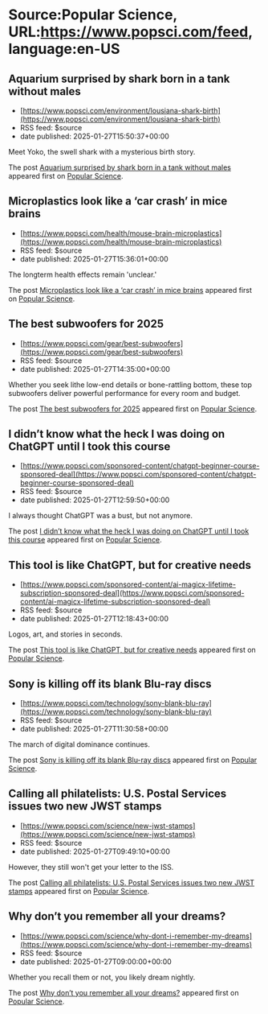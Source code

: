 # Source:Popular Science, URL:https://www.popsci.com/feed, language:en-US

## Aquarium surprised by shark born in a tank without males
 - [https://www.popsci.com/environment/lousiana-shark-birth](https://www.popsci.com/environment/lousiana-shark-birth)
 - RSS feed: $source
 - date published: 2025-01-27T15:50:37+00:00

<p>Meet Yoko, the swell shark with a mysterious birth story.</p>
<p>The post <a href="https://www.popsci.com/environment/lousiana-shark-birth/">Aquarium surprised by shark born in a tank without males</a> appeared first on <a href="https://www.popsci.com">Popular Science</a>.</p>

## Microplastics look like a ‘car crash’ in mice brains
 - [https://www.popsci.com/health/mouse-brain-microplastics](https://www.popsci.com/health/mouse-brain-microplastics)
 - RSS feed: $source
 - date published: 2025-01-27T15:36:01+00:00

<p>The longterm health effects remain 'unclear.'</p>
<p>The post <a href="https://www.popsci.com/health/mouse-brain-microplastics/">Microplastics look like a ‘car crash’ in mice brains</a> appeared first on <a href="https://www.popsci.com">Popular Science</a>.</p>

## The best subwoofers for 2025
 - [https://www.popsci.com/gear/best-subwoofers](https://www.popsci.com/gear/best-subwoofers)
 - RSS feed: $source
 - date published: 2025-01-27T14:35:00+00:00

<p>Whether you seek lithe low-end details or bone-rattling bottom, these top subwoofers deliver powerful performance for every room and budget.</p>
<p>The post <a href="https://www.popsci.com/gear/best-subwoofers/">The best subwoofers for 2025</a> appeared first on <a href="https://www.popsci.com">Popular Science</a>.</p>

## I didn’t know what the heck I was doing on ChatGPT until I took this course
 - [https://www.popsci.com/sponsored-content/chatgpt-beginner-course-sponsored-deal](https://www.popsci.com/sponsored-content/chatgpt-beginner-course-sponsored-deal)
 - RSS feed: $source
 - date published: 2025-01-27T12:59:50+00:00

<p>I always thought ChatGPT was a bust, but not anymore.</p>
<p>The post <a href="https://www.popsci.com/sponsored-content/chatgpt-beginner-course-sponsored-deal/">I didn&#8217;t know what the heck I was doing on ChatGPT until I took this course</a> appeared first on <a href="https://www.popsci.com">Popular Science</a>.</p>

## This tool is like ChatGPT, but for creative needs
 - [https://www.popsci.com/sponsored-content/ai-magicx-lifetime-subscription-sponsored-deal](https://www.popsci.com/sponsored-content/ai-magicx-lifetime-subscription-sponsored-deal)
 - RSS feed: $source
 - date published: 2025-01-27T12:18:43+00:00

<p>Logos, art, and stories in seconds.</p>
<p>The post <a href="https://www.popsci.com/sponsored-content/ai-magicx-lifetime-subscription-sponsored-deal/">This tool is like ChatGPT, but for creative needs</a> appeared first on <a href="https://www.popsci.com">Popular Science</a>.</p>

## Sony is killing off its blank Blu-ray discs
 - [https://www.popsci.com/technology/sony-blank-blu-ray](https://www.popsci.com/technology/sony-blank-blu-ray)
 - RSS feed: $source
 - date published: 2025-01-27T11:30:58+00:00

<p>The march of digital dominance continues.</p>
<p>The post <a href="https://www.popsci.com/technology/sony-blank-blu-ray/">Sony is killing off its blank Blu-ray discs</a> appeared first on <a href="https://www.popsci.com">Popular Science</a>.</p>

## Calling all philatelists: U.S. Postal Services issues two new JWST stamps
 - [https://www.popsci.com/science/new-jwst-stamps](https://www.popsci.com/science/new-jwst-stamps)
 - RSS feed: $source
 - date published: 2025-01-27T09:49:10+00:00

<p>However, they still won't get your letter to the ISS.</p>
<p>The post <a href="https://www.popsci.com/science/new-jwst-stamps/">Calling all philatelists: U.S. Postal Services issues two new JWST stamps</a> appeared first on <a href="https://www.popsci.com">Popular Science</a>.</p>

## Why don’t you remember all your dreams?
 - [https://www.popsci.com/science/why-dont-i-remember-my-dreams](https://www.popsci.com/science/why-dont-i-remember-my-dreams)
 - RSS feed: $source
 - date published: 2025-01-27T09:00:00+00:00

<p>Whether you recall them or not, you likely dream nightly.</p>
<p>The post <a href="https://www.popsci.com/science/why-dont-i-remember-my-dreams/">Why don’t you remember all your dreams?</a> appeared first on <a href="https://www.popsci.com">Popular Science</a>.</p>

